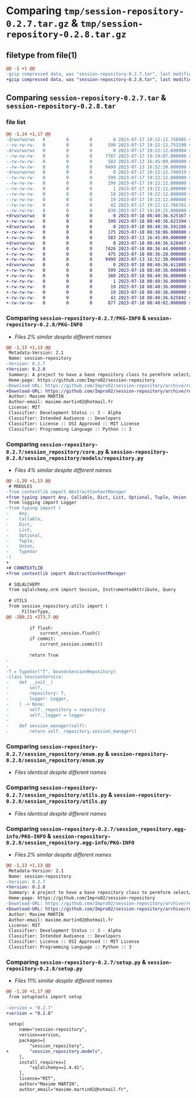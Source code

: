 # Comparing `tmp/session-repository-0.2.7.tar.gz` & `tmp/session-repository-0.2.8.tar.gz`

## filetype from file(1)

```diff
@@ -1 +1 @@
-gzip compressed data, was "session-repository-0.2.7.tar", last modified: Mon Jul 17 19:22:12 2023, max compression
+gzip compressed data, was "session-repository-0.2.8.tar", last modified: Tue Jul 18 08:40:36 2023, max compression
```

## Comparing `session-repository-0.2.7.tar` & `session-repository-0.2.8.tar`

### file list

```diff
@@ -1,14 +1,17 @@
-drwxrwxrwx   0        0        0        0 2023-07-17 19:22:12.758985 session-repository-0.2.7/
--rw-rw-rw-   0        0        0      599 2023-07-17 19:22:12.753290 session-repository-0.2.7/PKG-INFO
-drwxrwxrwx   0        0        0        0 2023-07-17 19:22:12.690904 session-repository-0.2.7/session_repository/
--rw-rw-rw-   0        0        0     7787 2023-07-17 19:19:07.000000 session-repository-0.2.7/session_repository/core.py
--rw-rw-rw-   0        0        0      583 2023-07-13 16:45:09.000000 session-repository-0.2.7/session_repository/enum.py
--rw-rw-rw-   0        0        0     9499 2023-07-13 16:52:30.000000 session-repository-0.2.7/session_repository/utils.py
-drwxrwxrwx   0        0        0        0 2023-07-17 19:22:12.746919 session-repository-0.2.7/session_repository.egg-info/
--rw-rw-rw-   0        0        0      599 2023-07-17 19:22:12.000000 session-repository-0.2.7/session_repository.egg-info/PKG-INFO
--rw-rw-rw-   0        0        0      299 2023-07-17 19:22:12.000000 session-repository-0.2.7/session_repository.egg-info/SOURCES.txt
--rw-rw-rw-   0        0        0        1 2023-07-17 19:22:12.000000 session-repository-0.2.7/session_repository.egg-info/dependency_links.txt
--rw-rw-rw-   0        0        0       19 2023-07-17 19:22:12.000000 session-repository-0.2.7/session_repository.egg-info/requires.txt
--rw-rw-rw-   0        0        0       19 2023-07-17 19:22:12.000000 session-repository-0.2.7/session_repository.egg-info/top_level.txt
--rw-rw-rw-   0        0        0       42 2023-07-17 19:22:12.766781 session-repository-0.2.7/setup.cfg
--rw-rw-rw-   0        0        0      839 2023-07-17 19:20:25.000000 session-repository-0.2.7/setup.py
+drwxrwxrwx   0        0        0        0 2023-07-18 08:40:36.625167 session-repository-0.2.8/
+-rw-rw-rw-   0        0        0      599 2023-07-18 08:40:36.623394 session-repository-0.2.8/PKG-INFO
+drwxrwxrwx   0        0        0        0 2023-07-18 08:40:36.591286 session-repository-0.2.8/session_repository/
+-rw-rw-rw-   0        0        0      175 2023-07-18 08:38:06.000000 session-repository-0.2.8/session_repository/__init__.py
+-rw-rw-rw-   0        0        0      583 2023-07-13 16:45:09.000000 session-repository-0.2.8/session_repository/enum.py
+drwxrwxrwx   0        0        0        0 2023-07-18 08:40:36.620467 session-repository-0.2.8/session_repository/models/
+-rw-rw-rw-   0        0        0     7426 2023-07-18 08:36:44.000000 session-repository-0.2.8/session_repository/models/repository.py
+-rw-rw-rw-   0        0        0      475 2023-07-18 08:36:28.000000 session-repository-0.2.8/session_repository/models/service.py
+-rw-rw-rw-   0        0        0     9499 2023-07-13 16:52:30.000000 session-repository-0.2.8/session_repository/utils.py
+drwxrwxrwx   0        0        0        0 2023-07-18 08:40:36.611885 session-repository-0.2.8/session_repository.egg-info/
+-rw-rw-rw-   0        0        0      599 2023-07-18 08:40:36.000000 session-repository-0.2.8/session_repository.egg-info/PKG-INFO
+-rw-rw-rw-   0        0        0      380 2023-07-18 08:40:36.000000 session-repository-0.2.8/session_repository.egg-info/SOURCES.txt
+-rw-rw-rw-   0        0        0        1 2023-07-18 08:40:36.000000 session-repository-0.2.8/session_repository.egg-info/dependency_links.txt
+-rw-rw-rw-   0        0        0       19 2023-07-18 08:40:36.000000 session-repository-0.2.8/session_repository.egg-info/requires.txt
+-rw-rw-rw-   0        0        0       19 2023-07-18 08:40:36.000000 session-repository-0.2.8/session_repository.egg-info/top_level.txt
+-rw-rw-rw-   0        0        0       42 2023-07-18 08:40:36.625842 session-repository-0.2.8/setup.cfg
+-rw-rw-rw-   0        0        0      877 2023-07-18 08:40:02.000000 session-repository-0.2.8/setup.py
```

### Comparing `session-repository-0.2.7/PKG-INFO` & `session-repository-0.2.8/PKG-INFO`

 * *Files 2% similar despite different names*

```diff
@@ -1,13 +1,13 @@
 Metadata-Version: 2.1
 Name: session-repository
-Version: 0.2.7
+Version: 0.2.8
 Summary: A project to have a base repository class to permform select/insert/update/delete with dynamtic syntaxe
 Home-page: https://github.com/Impro02/session-repository
-Download-URL: https://github.com/Impro02/session-repository/archive/refs/tags/0.2.7.tar.gz
+Download-URL: https://github.com/Impro02/session-repository/archive/refs/tags/0.2.8.tar.gz
 Author: Maxime MARTIN
 Author-email: maxime.martin02@hotmail.fr
 License: MIT
 Classifier: Development Status :: 3 - Alpha
 Classifier: Intended Audience :: Developers
 Classifier: License :: OSI Approved :: MIT License
 Classifier: Programming Language :: Python :: 3
```

### Comparing `session-repository-0.2.7/session_repository/core.py` & `session-repository-0.2.8/session_repository/models/repository.py`

 * *Files 4% similar despite different names*

```diff
@@ -1,20 +1,13 @@
 # MODULES
-from contextlib import AbstractContextManager
+from typing import Any, Callable, Dict, List, Optional, Tuple, Union
 from logging import Logger
-from typing import (
-    Any,
-    Callable,
-    Dict,
-    List,
-    Optional,
-    Tuple,
-    Union,
-    TypeVar
-)
+
+# CONNTEXTLIB
+from contextlib import AbstractContextManager
 
 # SQLALCHEMY
 from sqlalchemy.orm import Session, InstrumentedAttribute, Query
 
 # UTILS
 from session_repository.utils import (
     _FilterType,
@@ -280,21 +273,7 @@
 
         if flush:
             current_session.flush()
         if commit:
             current_session.commit()
 
         return True
-
-
-T = TypeVar("T", bound=SessionRepository)
-class SessionService:
-    def __init__(
-        self,
-        repository: T,
-        logger: Logger,
-    ) -> None:
-        self._repository = repository
-        self._logger = logger
-
-    def session_manager(self):
-        return self._repository.session_manager()
```

### Comparing `session-repository-0.2.7/session_repository/enum.py` & `session-repository-0.2.8/session_repository/enum.py`

 * *Files identical despite different names*

### Comparing `session-repository-0.2.7/session_repository/utils.py` & `session-repository-0.2.8/session_repository/utils.py`

 * *Files identical despite different names*

### Comparing `session-repository-0.2.7/session_repository.egg-info/PKG-INFO` & `session-repository-0.2.8/session_repository.egg-info/PKG-INFO`

 * *Files 2% similar despite different names*

```diff
@@ -1,13 +1,13 @@
 Metadata-Version: 2.1
 Name: session-repository
-Version: 0.2.7
+Version: 0.2.8
 Summary: A project to have a base repository class to permform select/insert/update/delete with dynamtic syntaxe
 Home-page: https://github.com/Impro02/session-repository
-Download-URL: https://github.com/Impro02/session-repository/archive/refs/tags/0.2.7.tar.gz
+Download-URL: https://github.com/Impro02/session-repository/archive/refs/tags/0.2.8.tar.gz
 Author: Maxime MARTIN
 Author-email: maxime.martin02@hotmail.fr
 License: MIT
 Classifier: Development Status :: 3 - Alpha
 Classifier: Intended Audience :: Developers
 Classifier: License :: OSI Approved :: MIT License
 Classifier: Programming Language :: Python :: 3
```

### Comparing `session-repository-0.2.7/setup.py` & `session-repository-0.2.8/setup.py`

 * *Files 11% similar despite different names*

```diff
@@ -1,16 +1,17 @@
 from setuptools import setup
 
-version = "0.2.7"
+version = "0.2.8"
 
 setup(
     name="session-repository",
     version=version,
     packages=[
         "session_repository",
+        "session_repository.models",
     ],
     install_requires=[
         "sqlalchemy==1.4.41",
     ],
     license="MIT",
     author="Maxime MARTIN",
     author_email="maxime.martin02@hotmail.fr",
```


